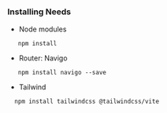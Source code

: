 # 


### Installing Needs

- Node modules 
 ```
    npm install
 ```
- Router: Navigo 
 ```
    npm install navigo --save
 ```
- Tailwind 
 ```
   npm install tailwindcss @tailwindcss/vite
 ```